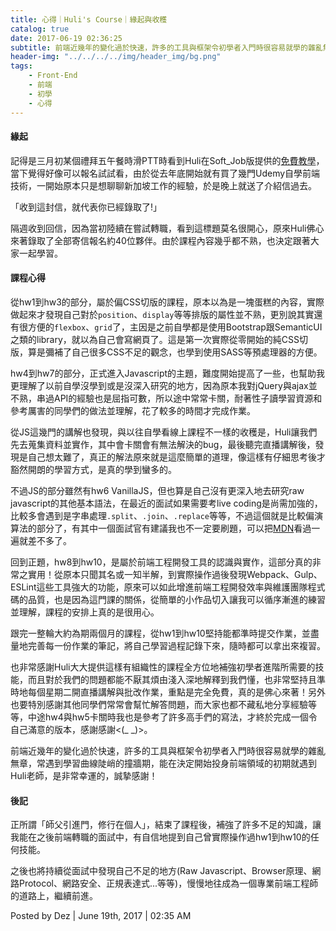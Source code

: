 ```yaml
---
title: 心得｜Huli's Course｜緣起與收穫
catalog: true
date: 2017-06-19 02:36:25
subtitle: 前端近幾年的變化過於快速，許多的工具與框架令初學者入門時很容易就學的雜亂無章，常遇到學習曲線陡峭的撞牆期，能在決定開始投身前端領域的初期就遇到Huli老師，是非常幸運的，誠摯感謝！
header-img: "../../../../img/header_img/bg.png"
tags:
    - Front-End
    - 前端
    - 初學
    - 心得
---
```


#### 緣起

記得是三月初某個禮拜五午餐時滑PTT時看到Huli在Soft_Job版提供的[免費教學](https://www.ptt.cc/bbs/Soft_Job/M.1488469002.A.E34.html)，當下覺得好像可以報名試試看，由於從去年底開始就有買了幾門Udemy自學前端技術，一開始原本只是想聊聊新加坡工作的經驗，於是晚上就送了介紹信過去。

「收到這封信，就代表你已經錄取了!」

隔週收到回信，因為當初陸續在嘗試轉職，看到這標題莫名很開心，原來Huli佛心來著錄取了全部寄信報名約40位夥伴。由於課程內容幾乎都不熟，也決定跟著大家一起學習。

#### 課程心得

從hw1到hw3的部分，屬於偏CSS切版的課程，原本以為是一塊蛋糕的內容，實際做起來才發現自己對於`position`、`display`等等排版的屬性並不熟，更別說其實還有很方便的`flexbox`、`grid`了，主因是之前自學都是使用Bootstrap跟SemanticUI之類的library，就以為自己會寫網頁了。這是第一次實際從零開始的純CSS切版，算是彌補了自己很多CSS不足的觀念，也學到使用SASS等預處理器的方便。

hw4到hw7的部分，正式進入Javascript的主題，難度開始提高了一些，也幫助我更理解了以前自學沒學到或是沒深入研究的地方，因為原本我對jQuery與ajax並不熟，串過API的經驗也是屈指可數，所以途中常常卡關，耐著性子讀學習資源和參考厲害的同學們的做法並理解，花了較多的時間才完成作業。

從JS這幾門的講解也發現，與以往自學看線上課程不一樣的收穫是，Huli讓我們先去蒐集資料並實作，其中會卡關會有無法解決的bug，最後聽完直播講解後，發現是自己想太難了，真正的解法原來就是這麼簡單的道理，像這樣有仔細思考後才豁然開朗的學習方式，是真的學到蠻多的。

不過JS的部分雖然有hw6 VanillaJS，但也算是自己沒有更深入地去研究raw javascript的其他基本語法，在最近的面試如果需要考live coding是尚需加強的，比較多會遇到是字串處理`.split`、`.join`、`.replace`等等，不過這個就是比較偏演算法的部分了，有其中一個面試官有建議我也不一定要刷題，可以把[MDN](https://developer.mozilla.org/en-US/)看過一遍就差不多了。

回到正題，hw8到hw10，是屬於前端工程開發工具的認識與實作，這部分真的非常之實用！從原本只聞其名或一知半解，到實際操作過後發現Webpack、Gulp、ESLint這些工具強大的功能，原來可以如此增進前端工程開發效率與維護團隊程式碼的品質，也是因為這門課的關係，從簡單的小作品切入讓我可以循序漸進的練習並理解，課程的安排上真的是很用心。

跟完一整輪大約為期兩個月的課程，從hw1到hw10堅持能都準時提交作業，並盡量地完善每一份作業的筆記，將自己學習過程記錄下來，隨時都可以拿出來複習。

也非常感謝Huli大大提供這樣有組織性的課程全方位地補強初學者進階所需要的技能，而且對於我們的問題都能不厭其煩由淺入深地解釋到我們懂，也非常堅持且準時地每個星期二開直播講解與批改作業，重點是完全免費，真的是佛心來著！另外也要特別感謝其他同學們常常會幫忙解答問題，而大家也都不藏私地分享經驗等等，中途hw4與hw5卡關時我也是參考了許多高手們的寫法，才終於完成一個令自己滿意的版本，感謝感謝&lt;(_ _)&gt;。

前端近幾年的變化過於快速，許多的工具與框架令初學者入門時很容易就學的雜亂無章，常遇到學習曲線陡峭的撞牆期，能在決定開始投身前端領域的初期就遇到Huli老師，是非常幸運的，誠摯感謝！

#### 後記

正所謂「師父引進門，修行在個人」，結束了課程後，補強了許多不足的知識，讓我能在之後前端轉職的面試中，有自信地提到自己曾實際操作過hw1到hw10的任何技能。

之後也將持續從面試中發現自己不足的地方(Raw Javascript、Browser原理、網路Protocol、網路安全、正規表達式...等等)，慢慢地往成為一個專業前端工程師的道路上，繼續前進。

Posted by Dez |  June 19th, 2017 | 02:35 AM